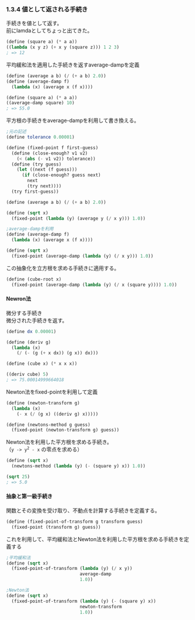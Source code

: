 
### 1.3.4 値として返される手続き

手続きを値として返す。  
前にlamdaとしてちょっと出てきた。

```scheme
(define (square a) (* a a))
((lambda (x y z) (+ x y (square z))) 1 2 3)
; => 12
```

平均緩和法を適用した手続きを返すaverage-dampを定義

```scheme
(define (average a b) (/ (+ a b) 2.0))
(define (average-damp f)
  (lambda (x) (average x (f x))))

(define (square a) (* a a))
((average-damp square) 10)
; => 55.0
```

平方根の手続きをaverage-dampを利用して書き換える。

```scheme
;元の記述
(define tolerance 0.00001)

(define (fixed-point f first-guess)
  (define (close-enough? v1 v2)
    (< (abs (- v1 v2)) tolerance))
  (define (try guess)
    (let ((next (f guess)))
      (if (close-enough? guess next)
        next
        (try next))))
  (try first-guess))

(define (average a b) (/ (+ a b) 2.0))

(define (sqrt x)
  (fixed-point (lambda (y) (average y (/ x y))) 1.0))

;average-dampを利用
(define (average-damp f)
  (lambda (x) (average x (f x))))

(define (sqrt x)
  (fixed-point (average-damp (lambda (y) (/ x y))) 1.0))
```

この抽象化を立方根を求める手続きに適用する。

```scheme
(define (cube-root x)
  (fixed-point (average-damp (lambda (y) (/ x (square y)))) 1.0))
```

#### Newron法

微分する手続き  
微分された手続きを返す。

```scheme
(define dx 0.00001)

(define (deriv g)
  (lambda (x)
    (/ (- (g (+ x dx)) (g x)) dx)))

(define (cube x) (* x x x))

((deriv cube) 5)
; => 75.00014999664018
```

Newton法をfixed-pointを利用して定義

```scheme
(define (newton-transform g)
  (lambda (x)
    (- x (/ (g x) ((deriv g) x)))))

(define (newtons-method g guess)
  (fixed-point (newton-transform g) guess))
```

Newton法を利用した平方根を求める手続き。  
（<code>y -> y<sup>2</sup> - x</code> の零点を求める）

```scheme
(define (sqrt x)
  (newtons-method (lambda (y) (- (square y) x)) 1.0))

(sqrt 25)
; => 5.0
```

#### 抽象と第一級手続き

関数とその変換を受け取り、不動点を計算する手続きを定義する。

```scheme
(define (fixed-point-of-transform g transform guess)
  (fixed-point (transform g) guess))
```

これを利用して、平均緩和法とNewton法を利用した平方根を求める手続きを定義する

```scheme
;平均緩和法
(define (sqrt x)
  (fixed-point-of-transform (lambda (y) (/ x y))
                            average-damp
                            1.0))

;Newton法
(define (sqrt x)
  (fixed-point-of-transform (lambda (y) (- (square y) x))
                            newton-transform
                            1.0))
```

